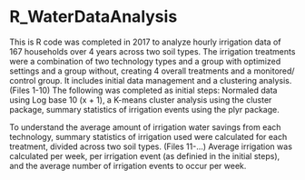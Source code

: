 # R_WaterDataAnalysis
This is R code was completed in 2017 to analyze hourly irrigation data of 167 households over 4 years across two soil types.
The irrigation treatments were a combination of two technology types and a group with optimized settings and a group without, creating 4 overall treatments and a monitored/ control group.
It includes initial data management and a clustering analysis. (Files 1-10)
The following was completed as initial steps:
Normaled data using Log base 10 (x + 1), a K-means cluster analysis using the cluster package, summary statistics of irrigation events using the plyr package.

To understand the average amount of irrigation water savings from each technology, summary statistics of irrigation used were calculated for each treatment, divided across two soil types. (Files 11-...)
Average irrigation was calculated per week, per irrigation event (as definied in the initial steps), and the average number of irrigation events to occur per week.


